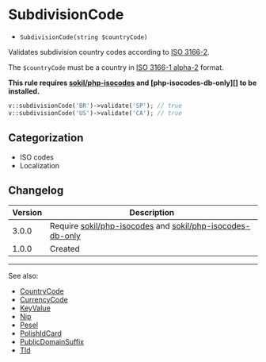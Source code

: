 # SubdivisionCode

- `SubdivisionCode(string $countryCode)`

Validates subdivision country codes according to [ISO 3166-2][].

The `$countryCode` must be a country in [ISO 3166-1 alpha-2][] format.

**This rule requires [sokil/php-isocodes][] and [php-isocodes-db-only][] to be installed.**

```php
v::subdivisionCode('BR')->validate('SP'); // true
v::subdivisionCode('US')->validate('CA'); // true
```

## Categorization

- ISO codes
- Localization

## Changelog

Version | Description
--------|-------------
  3.0.0 | Require [sokil/php-isocodes][] and [sokil/php-isocodes-db-only][]
  1.0.0 | Created

***
See also:

- [CountryCode](CountryCode.md)
- [CurrencyCode](CurrencyCode.md)
- [KeyValue](KeyValue.md)
- [Nip](Nip.md)
- [Pesel](Pesel.md)
- [PolishIdCard](PolishIdCard.md)
- [PublicDomainSuffix](PublicDomainSuffix.md)
- [Tld](Tld.md)

[ISO 3166-1 alpha-2]: http://en.wikipedia.org/wiki/ISO_3166-1_alpha-2 "ISO 3166-1 alpha-2"
[ISO 3166-2]: http://en.wikipedia.org/wiki/ISO_3166-2 "ISO 3166-2"
[sokil/php-isocodes]: https://github.com/sokil/php-isocodes
[sokil/php-isocodes-db-only]: https://github.com/sokil/php-isocodes-db-only
